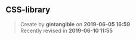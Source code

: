 ## CSS-library

> Create by **gintangible** on **2019-06-05 16:59**  
> Recently revised in **2019-06-10 11:55**

